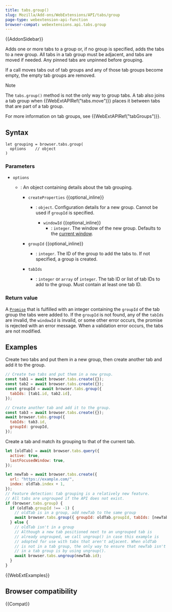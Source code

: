 ```yaml
---
title: tabs.group()
slug: Mozilla/Add-ons/WebExtensions/API/tabs/group
page-type: webextension-api-function
browser-compat: webextensions.api.tabs.group
---
```


{{AddonSidebar}}

Adds one or more tabs to a group or, if no group is specified, adds the tabs to a new group. All tabs in a tab group must be adjacent, and tabs are moved if needed. Any pinned tabs are unpinned before grouping.

If a call moves tabs out of tab groups and any of those tab groups become empty, the empty tab groups are removed.

> [!NOTE]
> The `tabs.group()` method is not the only way to group tabs. A tab also joins a tab group when {{WebExtAPIRef("tabs.move")}} places it between tabs that are part of a tab group.

For more information on tab groups, see {{WebExtAPIRef("tabGroups")}}.

## Syntax

```js-nolint
let grouping = browser.tabs.group(
  options    // object
)
```

### Parameters

- `options`

  - : An object containing details about the tab grouping.

    - `createProperties` {{optional_inline}}

      - : `object`. Configuration details for a new group. Cannot be used if `groupId` is specified.

        - `windowId` {{optional_inline}}
          - : `integer`. The window of the new group. Defaults to the [current window](/en-US/docs/Mozilla/Add-ons/WebExtensions/API/windows/getCurrent).

    - `groupId` {{optional_inline}}
      - : `integer`. The ID of the group to add the tabs to. If not specified, a group is created.
    - `tabIds`
      - : `integer` or `array` of `integer`. The tab ID or list of tab IDs to add to the group. Must contain at least one tab ID.

### Return value

A [`Promise`](/en-US/docs/Web/JavaScript/Reference/Global_Objects/Promise) that is fulfilled with an integer containing the `groupId` of the tab group the tabs were added to. If the `groupId` is not found, any of the `tabIds` are invalid, the `windowId` is invalid, or some other error occurs, the promise is rejected with an error message. When a validation error occurs, the tabs are not modified.

## Examples

Create two tabs and put them in a new group, then create another tab and add it to the group.

```js
// Create two tabs and put them in a new group.
const tab1 = await browser.tabs.create({});
const tab2 = await browser.tabs.create({});
const groupId = await browser.tabs.group({
  tabIds: [tab1.id, tab2.id],
});

// Create another tab and add it to the group.
const tab3 = await browser.tabs.create({});
await browser.tabs.group({
  tabIds: tab3.id,
  groupId: groupId,
});
```

Create a tab and match its grouping to that of the current tab.

```js
let [oldTab] = await browser.tabs.query({
  active: true,
  lastFocusedWindow: true,
});

let newTab = await browser.tabs.create({
  url: "https://example.com/",
  index: oldTab.index + 1,
});
// Feature detection: tab grouping is a relatively new feature.
// All tabs are ungrouped if the API does not exist.
if (browser.tabs.group) {
  if (oldTab.groupId !== -1) {
    // oldTab is in a group, add newTab to the same group
    await browser.tabs.group({ groupId: oldTab.groupId, tabIds: [newTab.id] });
  } else {
    // oldTab isn't in a group
    // Although a new tab positioned next to an ungrouped tab is
    // already ungrouped, we call ungroup() in case this example is
    // adopted for use with tabs that aren't adjacent. When oldTab
    // is not in a tab group, the only way to ensure that newTab isn't
    // in a tab group is by using ungroup().
    await browser.tabs.ungroup(newTab.id);
  }
}
```

{{WebExtExamples}}

## Browser compatibility

{{Compat}}
